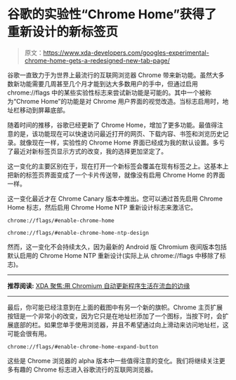 # 谷歌的实验性“Chrome Home”获得了重新设计的新标签页

> 原文：<https://www.xda-developers.com/googles-experimental-chrome-home-gets-a-redesigned-new-tab-page/>

谷歌一直致力于为世界上最流行的互联网浏览器 Chrome 带来新功能。虽然大多数新功能需要几周甚至几个月才能到达大多数用户的手中，但通过启用 chrome://flags 中的某些实验性标志来尝试新功能是可能的。其中一个被称为“Chrome Home”的功能是对 Chrome 用户界面的视觉改造。当标志启用时，地址栏移动到屏幕底部。

随着时间的推移，谷歌已经更新了 Chrome Home，增加了更多功能。最值得注意的是，该功能现在可以快速访问最近打开的网页、下载内容、书签和浏览历史记录。就像现在一样，实验性的 Chrome Home 界面已经成为我的默认设置。多亏了最近对新标签页显示方式的改变，我的选择更加坚定了。

这一变化的主要区别在于，现在打开一个新标签会覆盖在现有标签之上。这基本上把新的标签页界面变成了一个卡片传送带，就像没有启用 Chrome Home 的界面一样。

这一变化最近才在 Chrome Canary 版本中推出。您可以通过首先启用 Chrome Home 标志，然后启用 Chrome Home NTP 重新设计标志来激活它。

```
chrome://flags/#enable-chrome-home
```

```
chrome://flags/#enable-chrome-home-ntp-design
```

然而，这一变化不会持续太久，因为最新的 Android 版 Chromium 夜间版本包括默认启用的 Chrome Home NTP 重新设计(实际上从 chrome://flags 中移除了标志)。

* * *

**推荐阅读:** [XDA 聚焦:用 Chromium 自动更新程序生活在流血的边缘](https://www.xda-developers.com/xda-spotlight-living-on-the-bleeding-edge-with-chromium-auto-updater/)

* * *

最后，你可能已经注意到在上面的截图中有另一个新的旗帜。Chrome 主页扩展按钮是一个非常小的改变，因为它只是在地址栏添加了一个图标，当按下时，会扩展底部的栏。如果您单手使用浏览器，并且不希望通过向上滑动来访问地址栏，这可能会很有用。

```
chrome://flags/#enable-chrome-home-expand-button
```

这些是 Chrome 浏览器的 alpha 版本中一些值得注意的变化。我们将继续关注更多有趣的 Chrome 标志进入谷歌流行的互联网浏览器。